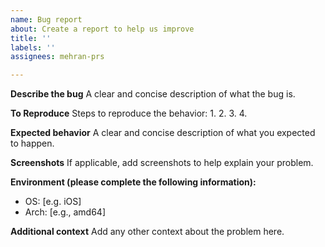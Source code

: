 ```yaml
---
name: Bug report
about: Create a report to help us improve
title: ''
labels: ''
assignees: mehran-prs

---
```


**Describe the bug**
A clear and concise description of what the bug is.

**To Reproduce**
Steps to reproduce the behavior:
1.
2.
3.
4.

**Expected behavior**
A clear and concise description of what you expected to happen.

**Screenshots**
If applicable, add screenshots to help explain your problem.

**Environment (please complete the following information):**
 - OS: [e.g. iOS]
 - Arch: [e.g., amd64]

**Additional context**
Add any other context about the problem here.
